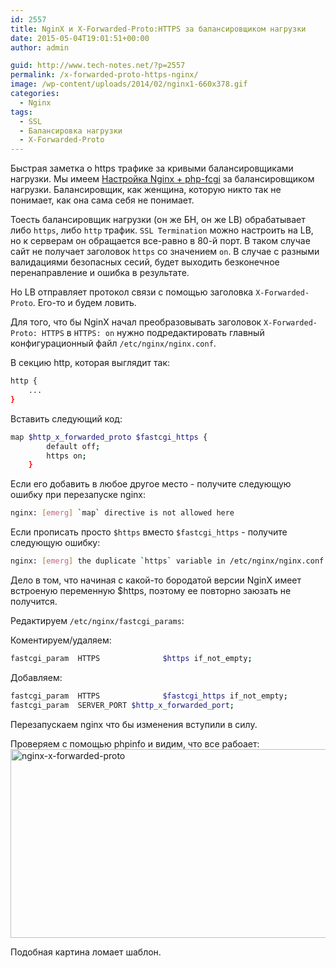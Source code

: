 ```yaml
---
id: 2557
title: NginX и X-Forwarded-Proto:HTTPS за балансировщиком нагрузки
date: 2015-05-04T19:01:51+00:00
author: admin

guid: http://www.tech-notes.net/?p=2557
permalink: /x-forwarded-proto-https-nginx/
image: /wp-content/uploads/2014/02/nginx1-660x378.gif
categories:
  - Nginx
tags:
  - SSL
  - Балансировка нагрузки
  - X-Forwarded-Proto
---
```

Быстрая заметка о https трафике за кривыми балансировщиками нагрузки. Мы имеем [Настройка Nginx + php-fcgi](/nginx-php-fcgi/) за балансировщиком нагрузки. Балансировщик, как женщина, которую никто так не понимает, как она сама себя не понимает.

Тоесть балансировщик нагрузки (он же БН, он же LB) обрабатывает либо `https`, либо `http` трафик. `SSL Termination` можно настроить на LB, но к серверам он обращается все-равно в 80-й порт. В таком случае сайт не получает заголовок `https` со значением `on`. В случае с разными валидациями безопасных сесий, будет выходить безконечное перенаправление и ошибка в результате.

Но LB отправляет протокол связи с помощью заголовка `X-Forwarded-Proto`. Его-то и будем ловить.

Для того, что бы NginX начал преобразовывать заголовок ``X-Forwarded-Proto: HTTPS`` в ``HTTPS: on`` нужно подредактировать главный конфигурационный файл `/etc/nginx/nginx.conf`.

В секцию http, которая выглядит так:

```bash
http {
    ...
}
```

Вставить следующий код:

```bash
map $http_x_forwarded_proto $fastcgi_https {
        default off;
        https on;
    }

```


Если его добавить в любое другое место - получите следующую ошибку при перезапуске nginx:

```bash
nginx: [emerg] `map` directive is not allowed here
```

Если прописать просто `$https` вместо `$fastcgi_https` - получите следующую ошибку:

```bash
nginx: [emerg] the duplicate `https` variable in /etc/nginx/nginx.conf
```

Дело в том, что начиная с какой-то бородатой версии NginX имеет встроеную переменную $https, поэтому ее повторно заюзать не получится.

Редактируем `/etc/nginx/fastcgi_params`:

Коментируем/удаляем:

```bash
fastcgi_param  HTTPS              $https if_not_empty;
```


Добавляем:

```bash
fastcgi_param  HTTPS              $fastcgi_https if_not_empty;
fastcgi_param  SERVER_PORT $http_x_forwarded_port;
```


Перезапускаем nginx что бы изменения вступили в силу.

Проверяем с помощью phpinfo и видим, что все рабоает:  
[<img src="/wp-content/uploads/2015/05/nginx-x-forwarded-proto.png" alt="nginx-x-forwarded-proto" width="823" height="302" class="aligncenter size-full wp-image-2561" srcset="/wp-content/uploads/2015/05/nginx-x-forwarded-proto.png 823w, /wp-content/uploads/2015/05/nginx-x-forwarded-proto-170x62.png 170w, /wp-content/uploads/2015/05/nginx-x-forwarded-proto-300x110.png 300w" sizes="(max-width: 823px) 100vw, 823px" />](/wp-content/uploads/2015/05/nginx-x-forwarded-proto.png)

Подобная картина ломает шаблон.
